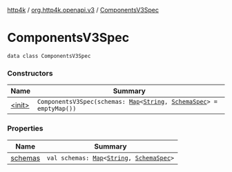 [http4k](../../index.md) / [org.http4k.openapi.v3](../index.md) / [ComponentsV3Spec](./index.md)

# ComponentsV3Spec

`data class ComponentsV3Spec`

### Constructors

| Name | Summary |
|---|---|
| [&lt;init&gt;](-init-.md) | `ComponentsV3Spec(schemas: `[`Map`](https://kotlinlang.org/api/latest/jvm/stdlib/kotlin.collections/-map/index.html)`<`[`String`](https://kotlinlang.org/api/latest/jvm/stdlib/kotlin/-string/index.html)`, `[`SchemaSpec`](../../org.http4k.openapi/-schema-spec/index.md)`> = emptyMap())` |

### Properties

| Name | Summary |
|---|---|
| [schemas](schemas.md) | `val schemas: `[`Map`](https://kotlinlang.org/api/latest/jvm/stdlib/kotlin.collections/-map/index.html)`<`[`String`](https://kotlinlang.org/api/latest/jvm/stdlib/kotlin/-string/index.html)`, `[`SchemaSpec`](../../org.http4k.openapi/-schema-spec/index.md)`>` |
